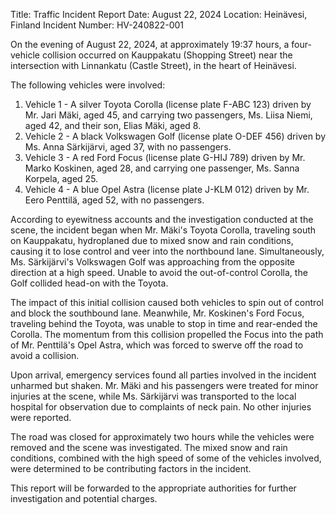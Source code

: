  Title: Traffic Incident Report
Date: August 22, 2024
Location: Heinävesi, Finland
Incident Number: HV-240822-001

On the evening of August 22, 2024, at approximately 19:37 hours, a four-vehicle collision occurred on Kauppakatu (Shopping Street) near the intersection with Linnankatu (Castle Street), in the heart of Heinävesi.

The following vehicles were involved:
1. Vehicle 1 - A silver Toyota Corolla (license plate F-ABC 123) driven by Mr. Jari Mäki, aged 45, and carrying two passengers, Ms. Liisa Niemi, aged 42, and their son, Elias Mäki, aged 8.
2. Vehicle 2 - A black Volkswagen Golf (license plate O-DEF 456) driven by Ms. Anna Särkijärvi, aged 37, with no passengers.
3. Vehicle 3 - A red Ford Focus (license plate G-HIJ 789) driven by Mr. Marko Koskinen, aged 28, and carrying one passenger, Ms. Sanna Korpela, aged 25.
4. Vehicle 4 - A blue Opel Astra (license plate J-KLM 012) driven by Mr. Eero Penttilä, aged 52, with no passengers.

According to eyewitness accounts and the investigation conducted at the scene, the incident began when Mr. Mäki's Toyota Corolla, traveling south on Kauppakatu, hydroplaned due to mixed snow and rain conditions, causing it to lose control and veer into the northbound lane. Simultaneously, Ms. Särkijärvi's Volkswagen Golf was approaching from the opposite direction at a high speed. Unable to avoid the out-of-control Corolla, the Golf collided head-on with the Toyota.

The impact of this initial collision caused both vehicles to spin out of control and block the southbound lane. Meanwhile, Mr. Koskinen's Ford Focus, traveling behind the Toyota, was unable to stop in time and rear-ended the Corolla. The momentum from this collision propelled the Focus into the path of Mr. Penttilä's Opel Astra, which was forced to swerve off the road to avoid a collision.

Upon arrival, emergency services found all parties involved in the incident unharmed but shaken. Mr. Mäki and his passengers were treated for minor injuries at the scene, while Ms. Särkijärvi was transported to the local hospital for observation due to complaints of neck pain. No other injuries were reported.

The road was closed for approximately two hours while the vehicles were removed and the scene was investigated. The mixed snow and rain conditions, combined with the high speed of some of the vehicles involved, were determined to be contributing factors in the incident.

This report will be forwarded to the appropriate authorities for further investigation and potential charges.